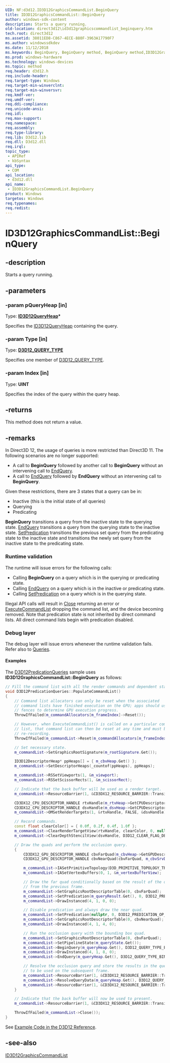 ```yaml
---
UID: NF:d3d12.ID3D12GraphicsCommandList.BeginQuery
title: ID3D12GraphicsCommandList::BeginQuery
author: windows-sdk-content
description: Starts a query running.
old-location: direct3d12\id3d12graphicscommandlist_beginquery.htm
tech.root: direct3d12
ms.assetid: 38011ED8-C867-4ECE-880F-3963A17790F7
ms.author: windowssdkdev
ms.date: 11/12/2018
ms.keywords: BeginQuery, BeginQuery method, BeginQuery method,ID3D12GraphicsCommandList interface, ID3D12GraphicsCommandList interface,BeginQuery method, ID3D12GraphicsCommandList.BeginQuery, ID3D12GraphicsCommandList::BeginQuery, d3d12/ID3D12GraphicsCommandList::BeginQuery, direct3d12.id3d12graphicscommandlist_beginquery
ms.prod: windows-hardware
ms.technology: windows-devices
ms.topic: method
req.header: d3d12.h
req.include-header: 
req.target-type: Windows
req.target-min-winverclnt: 
req.target-min-winversvr: 
req.kmdf-ver: 
req.umdf-ver: 
req.ddi-compliance: 
req.unicode-ansi: 
req.idl: 
req.max-support: 
req.namespace: 
req.assembly: 
req.type-library: 
req.lib: D3d12.lib
req.dll: D3d12.dll
req.irql: 
topic_type:
 - APIRef
 - kbSyntax
api_type:
 - COM
api_location:
 - d3d12.dll
api_name:
 - ID3D12GraphicsCommandList.BeginQuery
product: Windows
targetos: Windows
req.typenames: 
req.redist: 
---
```


# ID3D12GraphicsCommandList::BeginQuery


## -description


Starts a query running.


## -parameters




### -param pQueryHeap [in]

Type: <b><a href="https://msdn.microsoft.com/330DE59A-8098-4255-85DD-0C439DD48250">ID3D12QueryHeap</a>*</b>

Specifies the <a href="https://msdn.microsoft.com/330DE59A-8098-4255-85DD-0C439DD48250">ID3D12QueryHeap</a> containing the query.
          


### -param Type [in]

Type: <b><a href="https://msdn.microsoft.com/F6FA9ACE-0089-4C7B-99D7-FD286CF4B18D">D3D12_QUERY_TYPE</a></b>

Specifies one member of <a href="https://msdn.microsoft.com/F6FA9ACE-0089-4C7B-99D7-FD286CF4B18D">D3D12_QUERY_TYPE</a>.
          


### -param Index [in]

Type: <b>UINT</b>

Specifies the index of the query within the query heap.
          


## -returns



This method does not return a value.
          




## -remarks



In Direct3D 12, the usage of queries is more restricted than Direct3D 11.  The following scenarios are no longer supported:
        

<ul>
<li>A call to <b>BeginQuery</b> followed by another call to  <b>BeginQuery</b>  without an intervening call to <a href="https://msdn.microsoft.com/591B277C-44C7-4C21-86B1-239F6A71308D">EndQuery</a>.
          </li>
<li>A call to <a href="https://msdn.microsoft.com/591B277C-44C7-4C21-86B1-239F6A71308D">EndQuery</a> followed by <b>EndQuery</b>  without an intervening call to <b>BeginQuery</b>.
          </li>
</ul>
Given these restrictions, there are 3 states that a query can be in:
        

<ul>
<li>Inactive (this is the initial state of all queries)</li>
<li>Querying</li>
<li>Predicating</li>
</ul>
<b>BeginQuery</b> transitions a query from the inactive state to the querying state.
          <a href="https://msdn.microsoft.com/591B277C-44C7-4C21-86B1-239F6A71308D">EndQuery</a> transitions a query from the querying state to the inactive state. <a href="https://msdn.microsoft.com/21526012-A675-40E8-A11C-4CBA5C12B9CF">SetPredication</a> transitions the previous set query from the predicating state to the inactive state and transitions the newly set query from the inactive state to the predicating state.
        

<h3><a id="Runtime_validation"></a><a id="runtime_validation"></a><a id="RUNTIME_VALIDATION"></a>Runtime validation</h3>
The runtime will issue errors for the following calls:
          

<ul>
<li>Calling <b>BeginQuery</b> on a query which is in the querying or predicating state.
            </li>
<li>Calling <a href="https://msdn.microsoft.com/591B277C-44C7-4C21-86B1-239F6A71308D">EndQuery</a> on a query which is in the inactive or predicating state.
            </li>
<li>Calling <a href="https://msdn.microsoft.com/21526012-A675-40E8-A11C-4CBA5C12B9CF">SetPredication</a> on a query which is in the querying state.
            </li>
</ul>
Illegal API calls will result in <a href="https://msdn.microsoft.com/EA9F00AD-8506-4F3C-871E-A51ED69005BB">Close</a> returning an error or <a href="https://msdn.microsoft.com/653C15CD-0996-4B3B-A5F6-3E85CD0516AD">ExecuteCommandList</a> dropping the command list, and the device becoming removed.
            Note that predication state is not inherited by direct command lists.  All direct command lists begin with predication disabled.
          

<h3><a id="Debug_layer"></a><a id="debug_layer"></a><a id="DEBUG_LAYER"></a>Debug layer</h3>
The debug layer will issue errors whenever the runtime validation fails.
            Refer also to <a href="https://msdn.microsoft.com/D7403B5D-7E1B-4DD2-AE45-52E1153233C6">Queries</a>.
          


#### Examples

The <a href="https://msdn.microsoft.com/4C4475D4-534F-484F-8D60-9ACEA09AC109">D3D12PredicationQueries</a> sample uses 
			 <b>ID3D12GraphicsCommandList::BeginQuery</b> as follows:
        


```cpp
// Fill the command list with all the render commands and dependent state.
void D3D12PredicationQueries::PopulateCommandList()
{
    // Command list allocators can only be reset when the associated 
    // command lists have finished execution on the GPU; apps should use 
    // fences to determine GPU execution progress.
    ThrowIfFailed(m_commandAllocators[m_frameIndex]->Reset());

    // However, when ExecuteCommandList() is called on a particular command 
    // list, that command list can then be reset at any time and must be before 
    // re-recording.
    ThrowIfFailed(m_commandList->Reset(m_commandAllocators[m_frameIndex].Get(), m_pipelineState.Get()));

    // Set necessary state.
    m_commandList->SetGraphicsRootSignature(m_rootSignature.Get());

    ID3D12DescriptorHeap* ppHeaps[] = { m_cbvHeap.Get() };
    m_commandList->SetDescriptorHeaps(_countof(ppHeaps), ppHeaps);

    m_commandList->RSSetViewports(1, &m_viewport);
    m_commandList->RSSetScissorRects(1, &m_scissorRect);

    // Indicate that the back buffer will be used as a render target.
    m_commandList->ResourceBarrier(1, &CD3DX12_RESOURCE_BARRIER::Transition(m_renderTargets[m_frameIndex].Get(), D3D12_RESOURCE_STATE_PRESENT, D3D12_RESOURCE_STATE_RENDER_TARGET));

    CD3DX12_CPU_DESCRIPTOR_HANDLE rtvHandle(m_rtvHeap->GetCPUDescriptorHandleForHeapStart(), m_frameIndex, m_rtvDescriptorSize);
    CD3DX12_CPU_DESCRIPTOR_HANDLE dsvHandle(m_dsvHeap->GetCPUDescriptorHandleForHeapStart());
    m_commandList->OMSetRenderTargets(1, &rtvHandle, FALSE, &dsvHandle);

    // Record commands.
    const float clearColor[] = { 0.0f, 0.2f, 0.4f, 1.0f };
    m_commandList->ClearRenderTargetView(rtvHandle, clearColor, 0, nullptr);
    m_commandList->ClearDepthStencilView(dsvHandle, D3D12_CLEAR_FLAG_DEPTH, 1.0f, 0, 0, nullptr);

    // Draw the quads and perform the occlusion query.
    {
        CD3DX12_GPU_DESCRIPTOR_HANDLE cbvFarQuad(m_cbvHeap->GetGPUDescriptorHandleForHeapStart(), m_frameIndex * CbvCountPerFrame, m_cbvSrvDescriptorSize);
        CD3DX12_GPU_DESCRIPTOR_HANDLE cbvNearQuad(cbvFarQuad, m_cbvSrvDescriptorSize);

        m_commandList->IASetPrimitiveTopology(D3D_PRIMITIVE_TOPOLOGY_TRIANGLESTRIP);
        m_commandList->IASetVertexBuffers(0, 1, &m_vertexBufferView);

        // Draw the far quad conditionally based on the result of the occlusion query
        // from the previous frame.
        m_commandList->SetGraphicsRootDescriptorTable(0, cbvFarQuad);
        m_commandList->SetPredication(m_queryResult.Get(), 0, D3D12_PREDICATION_OP_EQUAL_ZERO);
        m_commandList->DrawInstanced(4, 1, 0, 0);

        // Disable predication and always draw the near quad.
        m_commandList->SetPredication(nullptr, 0, D3D12_PREDICATION_OP_EQUAL_ZERO);
        m_commandList->SetGraphicsRootDescriptorTable(0, cbvNearQuad);
        m_commandList->DrawInstanced(4, 1, 4, 0);

        // Run the occlusion query with the bounding box quad.
        m_commandList->SetGraphicsRootDescriptorTable(0, cbvFarQuad);
        m_commandList->SetPipelineState(m_queryState.Get());
        m_commandList->BeginQuery(m_queryHeap.Get(), D3D12_QUERY_TYPE_BINARY_OCCLUSION, 0);
        m_commandList->DrawInstanced(4, 1, 8, 0);
        m_commandList->EndQuery(m_queryHeap.Get(), D3D12_QUERY_TYPE_BINARY_OCCLUSION, 0);

        // Resolve the occlusion query and store the results in the query result buffer
        // to be used on the subsequent frame.
        m_commandList->ResourceBarrier(1, &CD3DX12_RESOURCE_BARRIER::Transition(m_queryResult.Get(), D3D12_RESOURCE_STATE_PREDICATION, D3D12_RESOURCE_STATE_COPY_DEST));
        m_commandList->ResolveQueryData(m_queryHeap.Get(), D3D12_QUERY_TYPE_BINARY_OCCLUSION, 0, 1, m_queryResult.Get(), 0);
        m_commandList->ResourceBarrier(1, &CD3DX12_RESOURCE_BARRIER::Transition(m_queryResult.Get(), D3D12_RESOURCE_STATE_COPY_DEST, D3D12_RESOURCE_STATE_PREDICATION));
    }

    // Indicate that the back buffer will now be used to present.
    m_commandList->ResourceBarrier(1, &CD3DX12_RESOURCE_BARRIER::Transition(m_renderTargets[m_frameIndex].Get(), D3D12_RESOURCE_STATE_RENDER_TARGET, D3D12_RESOURCE_STATE_PRESENT));

    ThrowIfFailed(m_commandList->Close());
}

```


See <a href="https://msdn.microsoft.com/en-us/library/Dn933255(v=VS.85).aspx">Example Code in the D3D12 Reference</a>.
        

<div class="code"></div>



## -see-also




<a href="https://msdn.microsoft.com/en-us/library/Dn903537(v=VS.85).aspx">ID3D12GraphicsCommandList</a>
 

 

